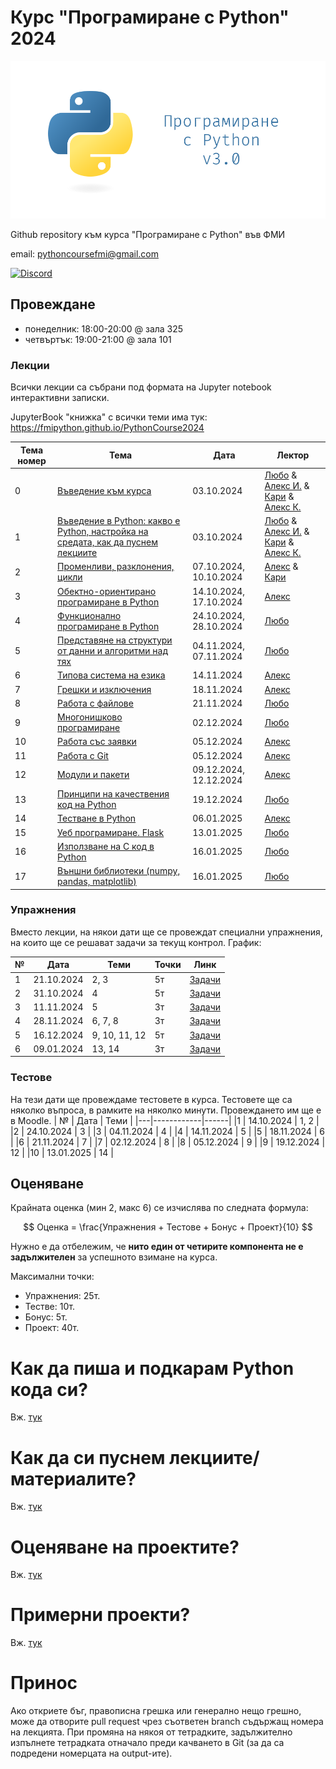 # Курс "Програмиране с Python" 2024

![Logo](misc/logo.png)

Github repository към курса "Програмиране с Python" във ФМИ

email: pythoncoursefmi@gmail.com

[![Discord](https://img.shields.io/badge/Discord-%235865F2.svg?style=for-the-badge&logo=discord&logoColor=white)](https://discord.gg/HwXcZuvZbq)

## Провеждане

- понеделник: 18:00-20:00 @ зала 325
- четвъртък: 19:00-21:00 @ зала 101

### Лекции

Всички лекции са събрани под формата на Jupyter notebook интерактивни записки.

JupyterBook "книжка" с всички теми има тук: https://fmipython.github.io/PythonCourse2024

| Тема номер | Тема                                                                                                                | Дата                   | Лектор                                                                                                                                                                  |
| ---------- | ------------------------------------------------------------------------------------------------------------------- | ---------------------- | ----------------------------------------------------------------------------------------------------------------------------------------------------------------------- |
| 0          | [Въведение към курса](./00%20-%20Course%20intro/)                                                                   | 03.10.2024             | [Любо](https://github.com/lyubolp) & [Алекс И.](https://github.com/yalishanda42) & [Кари](https://github.com/karinaghristova) & [Алекс К.](https://github.com/Bladwark) |
| 1          | [Въведение в Python: какво е Python, настройка на средата, как да пуснем лекциите](./01%20-%20Intro%20to%20Python/) | 03.10.2024             | [Любо](https://github.com/lyubolp) & [Алекс И.](https://github.com/yalishanda42) & [Кари](https://github.com/karinaghristova) & [Алекс К.](https://github.com/Bladwark) |
| 2          | [Променливи, разклонения, цикли](./02%20-%20Variables,%20types,%20control%20flow/)                                  | 07.10.2024, 10.10.2024 | [Алекс](https://github.com/yalishanda42) & [Кари](https://github.com/karinaghristova)                                                                                   |
| 3          | [Обектно-ориентирано програмиране в Python](./03%20-%20OOP/)                                                        | 14.10.2024, 17.10.2024 | [Алекс](https://github.com/yalishanda42)                                                                                                                                |
| 4          | [Функционално програмиране в Python](./04%20-%20Functional%20Programming/)                                          | 24.10.2024, 28.10.2024 | [Любо](https://github.com/lyubolp)                                                                                                                                      |
| 5          | [Представяне на структури от данни и алгоритми над тях](./05%20-%20Data%20Structures%20and%20Oddities/)             | 04.11.2024, 07.11.2024 | [Любо](https://github.com/lyubolp)                                                                                                                                      |
| 6          | [Типова система на езика](./06%20-%20Typing%20Hints/)                                                               | 14.11.2024             | [Алекс](https://github.com/yalishanda42)                                                                                                                                |
| 7          | [Грешки и изключения](./07%20-%20Exceptions%20Handling/)                                                            | 18.11.2024             | [Алекс](https://github.com/yalishanda42)                                                                                                                                |
| 8          | [Работа с файлове](./08%20-%20Files/)                                                                               | 21.11.2024             | [Любо](https://github.com/lyubolp)                                                                                                                                      |
| 9          | [Многонишково програмиране](./09%20-%20Multithreading/)                                                             | 02.12.2024             | [Любо](https://github.com/lyubolp)                                                                                                                                      |
| 10         | [Работа със заявки](./10%20-%20requests/)                                                                           | 05.12.2024             | [Алекс](https://github.com/yalishanda42)                                                                                                                                |
| 11         | [Работа с Git](./11%20-%20Git/)                                                                                     | 05.12.2024             | [Алекс](https://github.com/yalishanda42)                                                                                                                                |
| 12         | [Модули и пакети](./12%20-%20Modules/)                                                                              | 09.12.2024, 12.12.2024 | [Алекс](https://github.com/yalishanda42)                                                                                                                                |
| 13         | [Принципи на качествения код на Python](./13%20-%20Clean%20code/)                                                   | 19.12.2024             | [Любо](https://github.com/lyubolp)                                                                                                                                      |
| 14         | [Тестване в Python](./14%20-%20Testing/)                                                                            | 06.01.2025             | [Алекс](https://github.com/yalishanda42)                                                                                                                                |
| 15         | [Уеб програмиране. Flask](./15%20-%20Web%20programming/)                                                            | 13.01.2025             | [Любо](https://github.com/lyubolp)                                                                                                                                      |
| 16         | [Използване на C код в Python](./16%20-%20Using%20C%20code%20in%20Python/)                                          | 16.01.2025             | [Любо](https://github.com/lyubolp)                                                                                                                                      |
| 17         | [Външни библиотеки (numpy, pandas, matplotlib)](./17%20-%20numpy,%20pandas,%20matplotlib/)                          | 16.01.2025             | [Любо](https://github.com/lyubolp)                                                                                                                                      |

### Упражнения

Вместо лекции, на някои дати ще се провеждат специални упражнения, на които ще се решават задачи за текущ контрол. График:

| №   | Дата       | Теми          | Точки | Линк                                                                                       |
| --- | ---------- | ------------- | ----- | ------------------------------------------------------------------------------------------ |
| 1   | 21.10.2024 | 2, 3          | 5т    | [Задачи](https://github.com/fmipython/PythonCourse2024/blob/master/labs/lab01/lab01.ipynb) |
| 2   | 31.10.2024 | 4             | 5т    | [Задачи](https://github.com/fmipython/PythonCourse2024/blob/master/labs/lab02/lab02.ipynb) |
| 3   | 11.11.2024 | 5             | 3т    | [Задачи](https://github.com/fmipython/PythonCourse2024/blob/master/labs/lab03/lab03.md)    |
| 4   | 28.11.2024 | 6, 7, 8       | 3т    | [Задачи](https://youtu.be/ARJ8cAGm6JE?feature=shared&t=63)                                 |
| 5   | 16.12.2024 | 9, 10, 11, 12 | 5т    | [Задачи](https://youtu.be/ARJ8cAGm6JE?feature=shared&t=63)                                 |
| 6   | 09.01.2024 | 13, 14        | 3т    | [Задачи](https://youtu.be/ARJ8cAGm6JE?feature=shared&t=63)                                 |

### Тестове

На тези дати ще провеждаме тестовете в курса. Тестовете ще са няколко въпроса, в рамките на няколко минути. Провеждането им ще е в Moodle.
| № | Дата | Теми |
|---|------------|------|
|1 | 14.10.2024 | 1, 2 |
|2 | 24.10.2024 | 3 |
|3 | 04.11.2024 | 4 |
|4 | 14.11.2024 | 5 |
|5 | 18.11.2024 | 6 |
|6 | 21.11.2024 | 7 |
|7 | 02.12.2024 | 8 |
|8 | 05.12.2024 | 9 |
|9 | 19.12.2024 | 12 |
|10 | 13.01.2025 | 14 |

## Оценяване

Крайната оценка (мин 2, макс 6) се изчислява по следната формула:

$$ Оценка = \frac{Упражнения + Тестове + Бонус + Проект}{10} $$

Нужно е да отбележим, че **нито един от четирите компонента не е задължителен** за успешното взимане на курса.

Максимални точки:

- Упражнения: 25т.
- Тестве: 10т.
- Бонус: 5т.
- Проект: 40т.

# Как да пиша и подкарам Python кода си?

Вж. [тук](./01%20-%20Intro%20to%20Python/install-n-setup.md)

# Как да си пуснем лекциите/материалите?

Вж. [тук](./01%20-%20Intro%20to%20Python/notebooks.md)

# Оценяване на проектите?

Вж. [тук](./projects.md)

# Примерни проекти?

Вж. [тук](./example_projects.md)

# Принос

Ако откриете бъг, правописна грешка или генерално нещо грешно, може да отворите pull request чрез съответен branch съдържащ номера на лекцията. При промяна на някоя от тетрадките, задължително изпълнете тетрадката отначало преди качването в Git (за да са подредени номерцата на output-ите).
